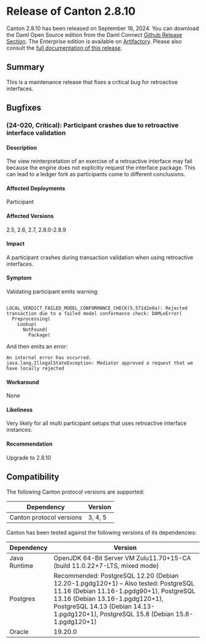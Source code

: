# Release of Canton 2.8.10

Canton 2.8.10 has been released on September 16, 2024. You can download the Daml Open Source edition from the Daml Connect [Github Release Section](https://github.com/digital-asset/daml/releases/tag/v2.8.10). The Enterprise edition is available on [Artifactory](https://digitalasset.jfrog.io/artifactory/canton-enterprise/canton-enterprise-2.8.10.zip).
Please also consult the [full documentation of this release](https://docs.daml.com/2.8.10/canton/about.html).

## Summary

This is a maintenance release that fixes a critical bug for retroactive interfaces.

## Bugfixes

### (24-020, Critical): Participant crashes due to retroactive interface validation

#### Description
The view reinterpretation of an exercise of a retroactive interface may fail because the engine does not explicitly request the interface package. This can lead to a ledger fork as participants come to different conclusions.

#### Affected Deployments

Participant

#### Affected Versions
2.5, 2.6, 2.7, 2.8.0-2.8.9

#### Impact

A participant crashes during transaction validation when using retroactive interfaces.

#### Symptom

Validating participant emits warning:
```

LOCAL_VERDICT_FAILED_MODEL_CONFORMANCE_CHECK(5,571d2e8a): Rejected transaction due to a failed model conformance check: DAMLeError(
  Preprocessing(
    Lookup(
      NotFound(
        Package(
```
And then emits an error:
```
An internal error has occurred.
java.lang.IllegalStateException: Mediator approved a request that we have locally rejected
```

#### Workaround

None

#### Likeliness

Very likely for all multi participant setups that uses retroactive interface instances.

#### Recommendation

Upgrade to 2.8.10

## Compatibility

The following Canton protocol versions are supported:

| Dependency                 | Version                    |
|----------------------------|----------------------------|
| Canton protocol versions   | 3, 4, 5          |

Canton has been tested against the following versions of its dependencies:

| Dependency                 | Version                    |
|----------------------------|----------------------------|
| Java Runtime               | OpenJDK 64-Bit Server VM Zulu11.70+15-CA (build 11.0.22+7-LTS, mixed mode)               |
| Postgres                   | Recommended: PostgreSQL 12.20 (Debian 12.20-1.pgdg120+1) – Also tested: PostgreSQL 11.16 (Debian 11.16-1.pgdg90+1), PostgreSQL 13.16 (Debian 13.16-1.pgdg120+1), PostgreSQL 14.13 (Debian 14.13-1.pgdg120+1), PostgreSQL 15.8 (Debian 15.8-1.pgdg120+1)           |
| Oracle                     | 19.20.0             |

